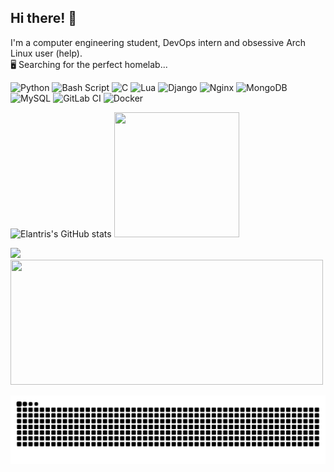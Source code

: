 ## Hi there! 👋 
I'm a computer engineering student, DevOps intern and obsessive Arch Linux user (help). <br/>
🖥️ Searching for the perfect homelab...

![Python](https://img.shields.io/badge/python-3670A0?style=for-the-badge&logo=python&logoColor=ffdd54) ![Bash Script](https://img.shields.io/badge/bash_script-%23121011.svg?style=for-the-badge&logo=gnu-bash&logoColor=white) ![C](https://img.shields.io/badge/c-%2300599C.svg?style=for-the-badge&logo=c&logoColor=white) ![Lua](https://img.shields.io/badge/lua-%232C2D72.svg?style=for-the-badge&logo=lua&logoColor=white) ![Django](https://img.shields.io/badge/django-%23092E20.svg?style=for-the-badge&logo=django&logoColor=white) ![Nginx](https://img.shields.io/badge/nginx-%23009639.svg?style=for-the-badge&logo=nginx&logoColor=white) ![MongoDB](https://img.shields.io/badge/MongoDB-%234ea94b.svg?style=for-the-badge&logo=mongodb&logoColor=white) ![MySQL](https://img.shields.io/badge/mysql-4479A1.svg?style=for-the-badge&logo=mysql&logoColor=white) ![GitLab CI](https://img.shields.io/badge/gitlab%20CI-%23181717.svg?style=for-the-badge&logo=gitlab&logoColor=white) ![Docker](https://img.shields.io/badge/docker-%230db7ed.svg?style=for-the-badge&logo=docker&logoColor=white)


![Elantris's GitHub stats](https://github-readme-stats.vercel.app/api?username=Elantriss&show_icons=true&theme=date_night)
<img src= "https://i.pinimg.com/736x/ce/4c/e3/ce4ce3e8fde373c2bf017d4b6826e215.jpg" width="200" height="200"/>

![](https://github-readme-stats.vercel.app/api/top-langs/?username=Elantriss&theme=date_night&hide_border=false&include_all_commits=false&count_private=false&layout=compact)
<img src= "https://i.pinimg.com/736x/43/44/ca/4344ca44f17afcff36766e5156ac88f5.jpg" width="500" height="200"/>

<div align=center>
<img src="https://raw.githubusercontent.com/Elantriss/Elantriss/output/snake.svg" alt="Snake animation" />
</div>
